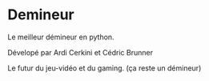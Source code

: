 # Demineur
Le meilleur démineur en python.

Dévelopé par Ardi Cerkini et Cédric Brunner

Le futur du jeu-vidéo et du gaming. (ça reste un démineur)
